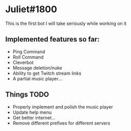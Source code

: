 # Juliet#1800

This is the first bot I will take seriously while working on it

## Implemented features so far:
* Ping Command
* Roll Command
* Cleverbot
* Message deletion/nuke
* Ability to get Twitch stream links
* A partial music player...

## Things TODO
* Properly implement and polish the music player
* Update help menu
* Get better internet...
* Remove different prefixes for different servers